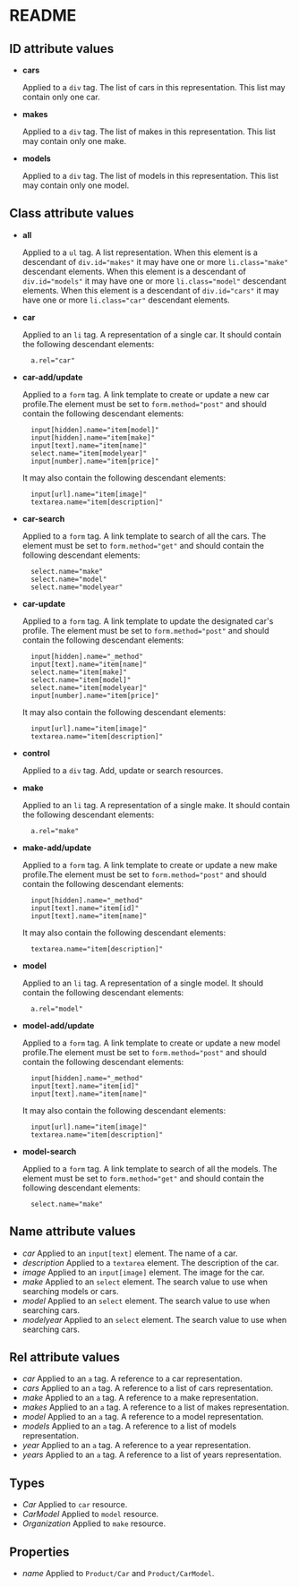 README
======

ID attribute values
-------------------

- **cars**
	
	Applied to a `div` tag. The list of cars in this representation. This 
	list may contain only one car.
- **makes**
	
	Applied to a `div` tag. The list of makes in this representation. This 
	list may contain only one make.
- **models**
	
	Applied to a `div` tag. The list of models in this representation. 
	This list may contain only one model.

Class attribute values
----------------------

- **all**
	
	Applied to a `ul` tag. A list representation. When this element is a 
	descendant of `div.id="makes"` it may have one or more 
	`li.class="make"` descendant elements. When this element is a 
	descendant of `div.id="models"`	it may have one or more 
	`li.class="model"` descendant elements. When this element is a 
	descendant of `div.id="cars"` it may have one or more `li.class="car"` 
	descendant elements.
- **car**
	
	Applied to an `li` tag. A representation of a single car. It should 
	contain	the following descendant elements:

		a.rel="car"
- **car-add/update**
	
	Applied to a `form` tag. A link template to create or update a new 
	car profile.The element must be set to `form.method="post"` and 
	should contain the following descendant elements:
		
		input[hidden].name="item[model]"
		input[hidden].name="item[make]"
		input[text].name="item[name]"
		select.name="item[modelyear]"
		input[number].name="item[price]"
	It may also contain the following descendant elements:

		input[url].name="item[image]"
		textarea.name="item[description]"		
- **car-search**
	
	Applied to a `form` tag. A link template to search of all the cars. 
	The element must be set to `form.method="get"` and should contain 
	the following descendant elements:
		
		select.name="make"
		select.name="model"
		select.name="modelyear"
- **car-update**

	Applied to a `form` tag. A link template to update the designated 
	car's profile. The element must be set to `form.method="post"` and 
	should contain the following descendant elements:
	
		input[hidden].name="_method"
		input[text].name="item[name]"
		select.name="item[make]"
		select.name="item[model]"
		select.name="item[modelyear]"
		input[number].name="item[price]"
	It may also contain the following descendant elements:
		
		input[url].name="item[image]"
		textarea.name="item[description]"
- **control**
	
	Applied to a `div` tag. Add, update or search resources.
- **make**
	
	Applied to an `li` tag. A representation of a single make. It should 
	contain the following descendant elements:

		a.rel="make"
- **make-add/update**

	Applied to a `form` tag. A link template to create or update a new 
	make profile.The element must be set to `form.method="post"` and 
	should contain the following descendant elements:
	
		input[hidden].name="_method"
		input[text].name="item[id]"
		input[text].name="item[name]"
	It may also contain the following descendant elements:
		
		textarea.name="item[description]"
- **model**
	
	Applied to an `li` tag. A representation of a single model. It should 
	contain the following descendant elements:

		a.rel="model"
- **model-add/update**

	Applied to a `form` tag. A link template to create or update a new 
	model profile.The element must be set to `form.method="post"` and 
	should contain the following descendant elements:
	
		input[hidden].name="_method"
		input[text].name="item[id]"
		input[text].name="item[name]"
	It may also contain the following descendant elements:
		
		input[url].name="item[image]"
		textarea.name="item[description]"
- **model-search**
	
	Applied to a `form` tag. A link template to search of all the models. 
	The element must be set to `form.method="get"` and should contain 
	the following descendant elements:
		
		select.name="make"

Name attribute values
---------------------

- *car*
	Applied to an `input[text]` element. The name of a car.
- *description*
	Applied to a `textarea` element. The description of the car.
- *image*
	Applied to an `input[image]` element. The image for the car.
- *make*
	Applied to an `select` element. The search value to use when 
	searching models or cars.
- *model*
	Applied to an `select` element. The search value to use when 
	searching cars.
- *modelyear*
	Applied to an `select` element. The search value to use when 
	searching cars.

Rel attribute values
--------------------

- *car*
	Applied to an `a` tag. A reference to a car representation.
- *cars*
	Applied to an `a` tag. A reference to a list of cars representation.
- *make*
	Applied to an `a` tag. A reference to a make representation.
- *makes*
	Applied to an `a` tag. A reference to a list of makes representation.
- *model*
	Applied to an `a` tag. A reference to a model representation.
- *models*
	Applied to an `a` tag. A reference to a list of models representation.
- *year*
	Applied to an `a` tag. A reference to a year representation.
- *years*
	Applied to an `a` tag. A reference to a list of years representation.

Types
-----

- *Car*
	Applied to `car` resource. 
- *CarModel*
	Applied to `model` resource.
- *Organization*
	Applied to `make` resource.
	
Properties
----------

- *name*
	Applied to `Product/Car` and `Product/CarModel`.
